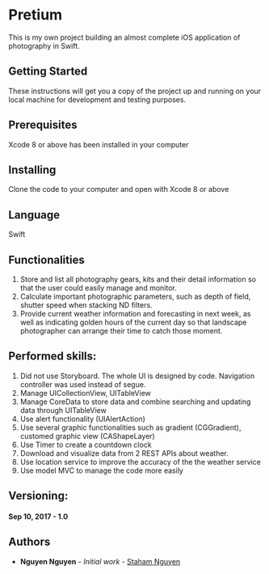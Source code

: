 # Pretium
This is my own project building an almost complete iOS application of photography in Swift.

## Getting Started
These instructions will get you a copy of the project up and running on your local machine for development and testing purposes.

## Prerequisites
Xcode 8 or above has been installed in your computer

## Installing
Clone the code to your computer and open with Xcode 8 or above

## Language
Swift

## Functionalities
1. Store and list all photography gears, kits and their detail information so that the user could easily manage and monitor.
2. Calculate important photographic parameters, such as depth of field, shutter speed when stacking ND filters.
3. Provide current weather information and forecasting in next week, as well as indicating golden hours of the current day so that landscape photographer can arrange their time to catch those moment.

## Performed skills:
1. Did not use Storyboard. The whole UI is designed by code. Navigation controller was used instead of segue.
2. Manage UICollectionView, UITableView
3. Manage CoreData to store data and combine searching and updating data through UITableView
4. Use alert functionality (UIAlertAction)
5. Use several graphic functionalities such as gradient (CGGradient), customed graphic view (CAShapeLayer)
6. Use Timer to create a countdown clock
7. Download and visualize data from 2 REST APIs about weather.
8. Use location service to improve the accuracy of the the weather service
9. Use model MVC to manage the code more easily

## Versioning:
#### Sep 10, 2017 - 1.0 

## Authors
* **Nguyen Nguyen** - *Initial work* - [Staham Nguyen](https://github.com/stahamnguyen)
